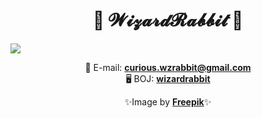 <div align="center">
  <h1 style="display: inline-block">🎩 𝓦𝓲𝔃𝓪𝓻𝓭𝓡𝓪𝓫𝓫𝓲𝓽 🐇</h1>
</div>

<img src="https://github.com/wzrabbit/wzrabbit/assets/87642422/3d601f2a-26b0-4076-9525-a8e1409e9509" />

<p align="center">
📧 E-mail: <b><a href="mailto:curious.wzrabbit@gmail.com">curious.wzrabbit@gmail.com</a></b><br>
🖥️ BOJ: <b><a href="https://acmicpc.net/profile/wizardrabbit">wizardrabbit</a></b>
</p>

<p align="center">
✨Image by <b><a href="https://www.freepik.com/">Freepik</a></b>✨
</p>

